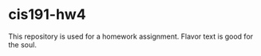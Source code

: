 cis191-hw4
==========
This repository is used for a homework assignment.
Flavor text is good for the soul.

